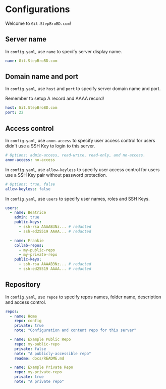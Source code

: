# Configurations

Welcome to `Git.StepBroBD.com`!

## Server name

In `config.yaml`, use `name` to specify server display name.

```yaml
name: Git.StepBroBD.com
```

## Domain name and port

In `config.yaml`, use `host` and `port` to specify server domain name and port.

Remember to setup A record and AAAA record!

```yaml
host: Git.StepBroBD.com
port: 22
```

## Access control

In `config.yaml`, use `anon-access` to specify user access control for users didn't use a SSH Key to login to this server.

```yaml
# Options: admin-access, read-write, read-only, and no-access.
anon-access: no-access
```

In `config.yaml`, use `allow-keyless` to specify user access control for users use a SSH Key pair without password protection.

```yaml
# Options: true, false
allow-keyless: false
```

In `config.yaml`, use `users` to specify user names, roles and SSH Keys.

```yaml
users:
  - name: Beatrice
    admin: true
    public-keys:
      - ssh-rsa AAAAB3Nz... # redacted
      - ssh-ed25519 AAAA... # redacted

  - name: Frankie
    collab-repos:
      - my-public-repo
      - my-private-repo
    public-keys:
      - ssh-rsa AAAAB3Nz... # redacted
      - ssh-ed25519 AAAA... # redacted
```

## Repository

In `config.yaml`, use `repos` to specify repos names, folder name, description and access control.

```yaml
repos:
  - name: Home
    repo: config
    private: true
    note: "Configuration and content repo for this server"

  - name: Example Public Repo
    repo: my-public-repo
    private: false
    note: "A publicly-accessible repo"
    readme: docs/README.md

  - name: Example Private Repo
    repo: my-private-repo
    private: true
    note: "A private repo"
```
